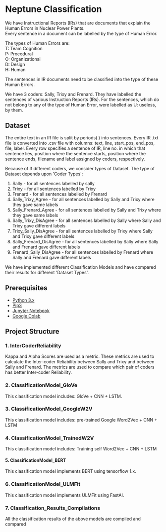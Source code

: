 # Neptune Classification

We have Instructional Reports (IRs) that are documents that explain the Human Errors in Nuclear Power Plants. <br>
Every sentence in a document can be labelled by the type of Human Error. <br>

The types of Human Errors are: <br>
T: Team Cognition <br>
P: Procedural <br>
O: Organizational <br>
D: Design <br>
H: Human <br>

The sentences in IR documents need to be classified into the type of these Human Errors.

We have 3 coders: Sally, Trixy and Frenard. They have labelled the sentences of various Instruction Reports (IRs).
For the sentences, which do not belong to any of the type of Human Error, were labelled as U: useless, by them.

## Dataset
The entire text in an IR file is split by periods(.) into sentences.
Every IR .txt file is converted into .csv file with columns: text, line, start_pos, end_pos, file, label.
Every row specifies a sentence of IR, line no. in which that sentence lies, position where the sentence
starts, position where the sentence ends, filename and label assigned by coders, respectively.

Because of 3 different coders, we consider types of Dataset. The type of Dataset depends upon 'Coder Types':
1. Sally - for all sentences labelled by sally
2. Trixy - for all sentences labelled by Trixy
3. Frenard - for all sentences labelled by Frenard
4. Sally_Trixy_Agree - for all sentences labelled by Sally and Trixy where they gave same labels
5. Sally_Frenard_Agree - for all sentences labelled by Sally and Trixy where they gave same labels
6. Sally_Trixy_DisAgree - for all sentences labelled by Sally where Sally and Trixy gave different labels
7. Trixy_Sally_DisAgree - for all sentences labelled by Trixy where Sally and Trixy gave different labels
8. Sally_Frenard_DisAgree - for all sentences labelled by Sally where Sally and Frenard gave different labels
9. Frenard_Sally_DisAgree - for all sentences labelled by Frenard where Sally and Frenard gave different labels<br>

We have implemented different Classification Models and have compared their results for different 'Dataset Types'.

## Prerequisites
- <a href="https://realpython.com/installing-python/"> Python 3.x </a> 
- <a href="https://pip.pypa.io/en/stable/installing/"> Pip3 </a>
- <a href="https://jupyter.org/install"> Jupyter Notebook </a>
- <a href="https://colab.research.google.com/notebooks/intro.ipynb#recent=true"> Google Colab </a>

## Project Structure

### 1. InterCoderReliability
Kappa and Alpha Scores are used as a metric. These metrics are used to calculate the Inter-coder Reliability between 
Sally and Trixy and between Sally and Frenard. The metrics are used to compare which pair of coders has better 
Inter-coder Reliability.

### 2. ClassificationModel_GloVe
This classification model includes: GloVe + CNN + LSTM.

### 3. ClassificationModel_GoogleW2V
This classification model includes: pre-trained Google Word2Vec + CNN + LSTM

### 4. ClassificationModel_TrainedW2V
This classification model includes: Training self Word2Vec + CNN + LSTM

#### 5. ClassificationModel_BERT
This classification model implements BERT using tensorflow 1.x.

### 6. ClassificationModel_ULMFit
This classification model implements ULMFit using FastAI. 

### 7. Classification_Results_Compilations
All the classification results of the above models are compiled and compared
